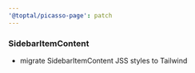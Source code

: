 ```yaml
---
'@toptal/picasso-page': patch
---
```


### SidebarItemContent

- migrate SidebarItemContent JSS styles to Tailwind
